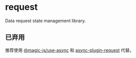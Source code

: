 # request

Data request state management library.

## 已弃用

推荐使用 [@magic-js/use-async](https://github.com/l246804/use-async) 和 [async-plugin-request](https://github.com/l246804/async-plugin-request) 代替。
